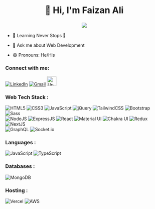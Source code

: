 <h1 align="center">👋 Hi, I'm Faizan Ali </a></h1>
<h3 align="center"> <img src="https://readme-typing-svg.herokuapp.com?color=0357F7&lines=Front+End+Developer+%3A);Full+Stack+Developer+%3A)" /> </h3>

- 🌱 Learning Never Stops 🚀

- 💬 Ask me about Web Development

- 😄 Pronouns: He/His

<h3 align="left">Connect with me:</h3>
<div align="left">
    <a href="https://www.linkedin.com/in/full-stack-js-software-engineer" target="_blank"><img alt="LinkedIn"
            src="https://img.shields.io/badge/linkedin-%230077B5.svg?style=for-the-badge&logo=linkedin&logoColor=white" /></a>
    <a href="mailto:webdev.faizanali@gmail.com" target="_blank"><img alt="Gmail"
            src="https://img.shields.io/badge/Gmail-D14836?style=for-the-badge&logo=gmail&logoColor=white" /></a>
    <a href="https://www.upwork.com/freelancers/~01fd17d7943d98645a" target="_blank"><img height="30px" alt="Upwork"
            src="https://assets-global.website-files.com/603fea6471d9d8559d077603/6092b7514135708162a4be92_Favicon%20256.png" /></a>
</div>

<h3 align="left">Web Tech Stack :</h3>
<div align="left">
    <img alt="HTML5"
        src="https://img.shields.io/badge/html5-%23E34F26.svg?style=for-the-badge&logo=html5&logoColor=white" />
    <img alt="CSS3"
        src="https://img.shields.io/badge/css3-%231572B6.svg?style=for-the-badge&logo=css3&logoColor=white" />
    <img alt="JavaScript"
        src="https://img.shields.io/badge/javascript-%23323330.svg?style=for-the-badge&logo=javascript&logoColor=%23F7DF1E" />
    <img alt="jQuery"
        src="https://img.shields.io/badge/jquery-%230769AD.svg?style=for-the-badge&logo=jquery&logoColor=white" />
    <img alt="TailwindCSS"
        src="https://img.shields.io/badge/Tailwind_CSS-38B2AC?style=for-the-badge&logo=tailwind-css&logoColor=white" />
    <img alt="Bootstrap"
        src="https://img.shields.io/badge/bootstrap-%23563D7C.svg?style=for-the-badge&logo=bootstrap&logoColor=white" />
    <img alt="Sass" src="https://img.shields.io/badge/Sass-CC6699?style=for-the-badge&logo=sass&logoColor=white" /><br>
    <img alt="NodeJS"
        src="https://img.shields.io/badge/node.js-%2343853D.svg?style=for-the-badge&logo=node-dot-js&logoColor=white" />
    <img alt="ExpressJS"
        src="https://img.shields.io/badge/Express.js-000000?style=for-the-badge&logo=express&logoColor=white" />
    <img alt="React"
        src="https://img.shields.io/badge/react-%2320232a.svg?style=for-the-badge&logo=react&logoColor=%2361DAFB" />
    <img alt="Material UI"
        src="https://img.shields.io/badge/Material%20UI-007FFF?style=for-the-badge&logo=mui&logoColor=white" />
    <img alt="Chakra UI"
        src="https://img.shields.io/badge/Chakra--UI-319795?style=for-the-badge&logo=chakra-ui&logoColor=white" />
    <img alt="Redux" src="https://img.shields.io/badge/Redux-593D88?style=for-the-badge&logo=redux&logoColor=white" />
    <img alt="NextJS"
        src="https://img.shields.io/badge/next.js-000000?style=for-the-badge&logo=nextdotjs&logoColor=white" /><br>
    <img alt="GraphQL"
        src="https://img.shields.io/badge/GraphQL-E10098?style=for-the-badge&logo=graphql&logoColor=white" />
    <img alt="Socket.io"
        src="https://img.shields.io/badge/Socket.io-010101?&style=for-the-badge&logo=Socket.io&logoColor=white" />
</div>


<h3 align="left">Languages :</h3>
<div align="left">
    <img alt="JavaScript"
        src="https://img.shields.io/badge/javascript-%23323330.svg?style=for-the-badge&logo=javascript&logoColor=%23F7DF1E" />
    <img alt="TypeScript"
        src="https://img.shields.io/badge/TypeScript-007ACC?style=for-the-badge&logo=typescript&logoColor=white" />

</div>

<h3 align="left">Databases :</h3>
<div align="left">
    <img alt="MongoDB"
        src="https://img.shields.io/badge/MongoDB-4EA94B?style=for-the-badge&logo=mongodb&logoColor=white" />
</div>

<h3 align="left">Hosting :</h3>
<div align="left">
<img alt="Vercel" src="https://img.shields.io/badge/Vercel-000000?style=for-the-badge&logo=vercel&logoColor=white"/>
<img alt="AWS" src="https://img.shields.io/badge/Amazon_AWS-232F3E?style=for-the-badge&logo=amazonaws&logoColor=white"/>
</div>

